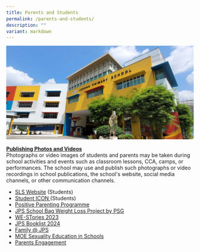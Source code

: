 ```yaml
---
title: Parents and Students
permalink: /parents-and-students/
description: ""
variant: markdown
---
```

![](/images/JPS_School_Front_Banner.jpg)

 <u><b>Publishing Photos and Videos</b></u>
 <br>Photographs or video images of students and parents may be taken during	school activities and events such as classroom lessons, CCA, camps,	or performances. The  school may use and publish such photographs or video recordings in school publications, the school's website, social media channels, or other communication channels.<br>
* <a target="”_blank”" href="https://vle.learning.moe.edu.sg/login">SLS Website</a> (Students)
* <a target="”_blank”" href="https://workspace.google.com/dashboard">Student ICON </a> (Students)
* <a target="”_blank”" href="/files/Family%20Matters%20At%20JPS/JPS_Triple_P_Seminars_2024.pdf">Positive Parenting Programme</a>
*  <a target="”_blank”" href="/files/School%20Bag%20Weight%20Loss%20Project%20PG.pdf">JPS School Bag Weight Loss Project by PSG</a>
* <a target="”_blank”" href="/others/westories/">WE-STories 2023</a>
* <a target="”_blank”" href="/forms/jps-booklist-2024/">JPS Booklist 2024</a>
* <a target="”_blank”" href="/partners/Family-Matters-at-JPS/">Family @ JPS</a>
* <a target="”_blank”" href="/cce/programmes/moe-sexuality-education-in-schools/">MOE Sexuality Education in Schools</a>
* <a target="”_blank”" href="/parents-engagement/">Parents Engagement</a>
